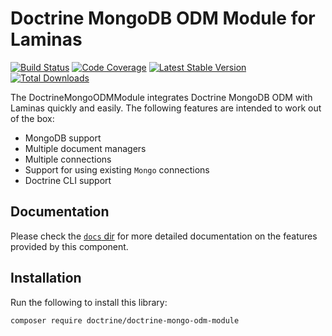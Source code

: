 # Doctrine MongoDB ODM Module for Laminas

[![Build Status](https://github.com/doctrine/DoctrineMongoODMModule/actions/workflows/continuous-integration.yml/badge.svg)](https://github.com/doctrine/DoctrineMongoODMModule/actions/workflows/continuous-integration.yml?query=branch%3A3.0.x)
[![Code Coverage](https://codecov.io/gh/doctrine/DoctrineMongoODMModule/branch/3.0.x/graphs/badge.svg)](https://codecov.io/gh/doctrine/DoctrineMongoODMModule/branch/3.0.x)
[![Latest Stable Version](https://poser.pugx.org/doctrine/doctrine-mongo-odm-module/v/stable.png)](https://packagist.org/packages/doctrine/doctrine-mongo-odm-module) 
[![Total Downloads](https://poser.pugx.org/doctrine/doctrine-mongo-odm-module/downloads.png)](https://packagist.org/packages/doctrine/doctrine-mongo-odm-module)

The DoctrineMongoODMModule integrates Doctrine MongoDB ODM with Laminas
quickly and easily. The following features are intended to work out of the box:

  - MongoDB support
  - Multiple document managers
  - Multiple connections
  - Support for using existing `Mongo` connections
  - Doctrine CLI support

## Documentation

Please check the [`docs` dir](./docs/en)
for more detailed documentation on the features provided by this component.

## Installation

Run the following to install this library:

```sh
composer require doctrine/doctrine-mongo-odm-module
```
